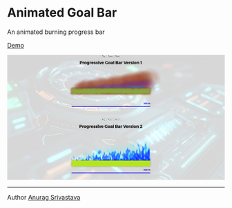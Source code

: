 # Animated Goal Bar

An animated burning progress bar

[Demo](https://envisagecyberart.in/projects/animations/goal-bar/)

![Screenshot1](Screenshot-1.jpg?raw=true)

___
Author [Anurag Srivastava](https://www.envisagecyberart.in)